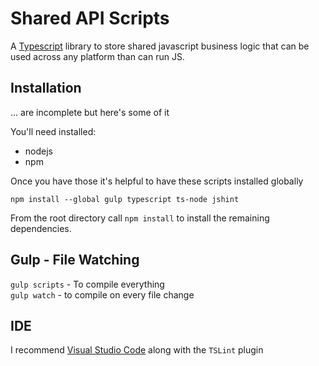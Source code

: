 Shared API Scripts
============


A [Typescript](https://www.typescriptlang.org/) library to store shared javascript business logic that can be used across any platform than can run JS.


Installation
------

... are incomplete but here's some of it

You'll need installed:

+ nodejs
+ npm

Once you have those it's helpful to have these scripts installed globally

`npm install --global gulp typescript ts-node jshint`

From the root directory call `npm install` to install the remaining dependencies.

Gulp - File Watching
-----------

`gulp scripts` - To compile everything<br>
`gulp watch` - to compile on every file change

IDE
-----------

I recommend [Visual Studio Code](http://code.visualstudio.com/) along with the `TSLint` plugin